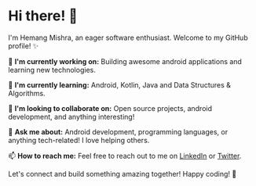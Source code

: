 # Hi there! 👋

I'm Hemang Mishra, an eager software enthusiast. Welcome to my GitHub profile! ✨

🔭 **I'm currently working on:** Building awesome android applications and learning new technologies.

🌱 **I'm currently learning:** Android, Kotlin, Java and Data Structures & Algorithms.

👯 **I'm looking to collaborate on:** Open source projects, android development, and anything interesting!

💬 **Ask me about:** Android development, programming languages, or anything tech-related! I love helping others.

📫 **How to reach me:** Feel free to reach out to me on [LinkedIn](https://www.linkedin.com/in/hemang-mishra-136949235/) or [Twitter](https://twitter.com/HemangMishra10).

Let's connect and build something amazing together! Happy coding! 🚀
